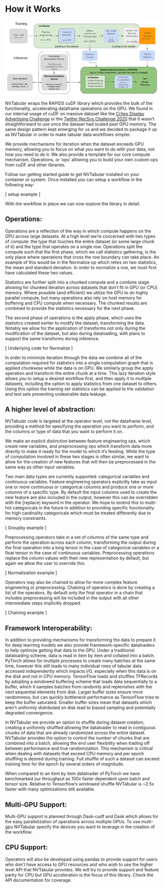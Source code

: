 How it Works
============

![NVTabular Workflow](nvTabular.png)

NVTabular wraps the RAPIDS cuDF library which provides the bulk of the functionality, accelerating dataframe operations on the GPU.  We found in our internal usage of cuDF on massive dataset like the [Criteo Display Advertising Challenge](https://labs.criteo.com/2014/02/kaggle-display-advertising-challenge-dataset/) or the [Twitter RecSys Challenge 2020](https://recsys-twitter.com/) that it wasn’t straightforward to use once the dataset had scaled past GPU memory.  The same design pattern kept emerging for us and we decided to package it up as NVTabular in order to make tabular data workflows simpler.

We provide mechanisms for iteration when the dataset exceeds GPU memory, allowing you to focus on what you want to do with your data, not how you need to do it.  We also provide a template for our core compute mechanism, Operations, or ‘ops’ allowing you to build your own custom ops from cuDF and other libraries.

Follow our getting started guide to get NVTabular installed on your container or system.  Once installed you can setup a workflow in the following way:

[ setup example ]

With the workflow in place we can now explore the library in detail.

Operations:
----------
Operations are a reflection of the way in which compute happens on the GPU across large datasets.  At a high level we’re concerned with two types of compute: the type that touches the entire dataset (or some large chunk of it) and the type that operates on a single row.  Operations split the compute such that the first phase, which we call statistics gathering, is the only place where operations that cross the row boundary can take place.  An example of this would be in the Normalize op which relies on two statistics, the mean and standard deviation.  In order to normalize a row, we must first have calculated these two values.

Statistics are further split into a chunked compute and a combine stage allowing for chunked iteration across datasets that don’t fit in GPU (or CPU) memory.  Where possible (and efficient) we utilize the GPU to do highly parallel compute, but many operations also rely on host memory for buffering and CPU compute when necessary.  The chunked results are combined to provide the statistics necessary for the next phase.

The second phase of operations is the apply phase, which uses the statistics created earlier to modify the dataset, transforming the data.  Notably we allow for the application of transforms not only during the modification of the dataset, but also during dataloading, with plans to support the same transforms during inference.

[ Underlying code for Normalize ]

In order to minimize iteration through the data we combine all of the computation required for statistics into a single computation graph that is applied chunkwise while the data is on GPU.  We similarly group the apply operation and transform the entire chunk at a time.  This lazy iteration style allows you to setup a desired workflow first, and then apply it to multiple datasets, including the option to apply statistics from one dataset to others.  Using this option the training set statistics can be applied to the validation and test sets preventing undesirable data leakage.

A higher level of abstraction:
----------------------
NVTabular code is targeted at the operator level, not the dataframe level, providing a method for specifying the operation you want to perform, and the columns or type of data that you want to perform it on.

We make an explicit distinction between feature engineering ops, which create new variables, and preprocessing ops which transform data more directly to make it ready for the model to which it’s feeding.  While the type of computation involved in these two stages is often similar, we want to allow for the creation of new features that will then be preprocessed in the same way as other input variables.

Two main data types are currently supported: categorical variables and continuous variables.  Feature engineering operators explicitly take as input one or more continuous or categorical columns and produce one or more columns of a specific type.  By default the input columns used to create the new feature are also included in the output, however this can be overridden with the [replace] keyword in the operator.  We hope to extend this to multi-hot categoricals in the future in addition to providing specific functionality for high cardinality categoricals which must be treated differently due to memory constraints.


[ Groupby example ] 

Preprocessing operators take in a set of columns of the same type and perform the operation across each column, transforming the output during the final operation into a long tensor in the case of categorical variables or a float tensor in the case of continuous variables.  Preprocessing operations replace the column values with their new representation by default, but again we allow the user to override this.

[ Normalization example ]

Operators may also be chained to allow for more complex feature engineering or preprocessing.  Chaining of operators is done by creating a list of the operators.  By default only the final operator in a chain that includes preprocessing will be included in the output with all other intermediate steps implicitly dropped.

[ Chaining example ] 

Framework Interoperability:
-----------------------

In addition to providing mechanisms for transforming the data to prepare it for deep learning models we also provide framework-specific dataloaders to help optimize getting that data to the GPU.  Under a traditional dataloading scheme, data is read in item by item and collated into a batch.  PyTorch allows for multiple processes to create many batches at the same time, however this still leads to many individual rows of tabular data accessed independently which impacts I/O, especially when this data is on the disk and not in CPU memory.  TensorFlow loads and shuffles TFRecords by adopting a windowed buffering scheme that loads data sequentially to a buffer, which it samples batches from randomly and replenishes with the next sequential elements from disk. Larger buffer sizes ensure more randomness, but can quickly bottleneck performance as TensorFlow tries to keep the buffer saturated. Smaller buffer sizes mean that datasets which aren't uniformly distributed on disk lead to biased sampling and potentially degraded convergence.  

In NVTabular we provide an option to shuffle during dataset creation, creating a uniformly shuffled allowing the dataloader to read in contiguous chunks of data that are already randomized across the entire dataset.  NVTabular provides the option to control the number of chunks that are combined into a batch, allowing the end user flexibility when trading off between performance and true randomization.  This mechanism is critical when dealing with datasets that exceed CPU memory and per epoch shuffling is desired during training.  Full shuffle of such a dataset can exceed training time for the epoch by several orders of magnitude.

When compared to an item by item dataloader of PyTorch we have benchmarked our throughput as 100x faster dependent upon batch and tensor size.  Relative to Tensorflow’s windowed shuffle NVTabular is ~2.5x faster with many optimizations still available.

Multi-GPU Support:
-----------------------
Multi-GPU support is planned through Dask-cudf and Dask which allows for the easy parallelization of operations across multiple GPUs.  To use multi-gpu NVTabular specify the devices you want to leverage in the creation of the workflow.

CPU Support:
------------
Operators will also be developed using pandas to provide support for users who don’t have access to GPU resources and who wish to use the higher level API that NVTabular provides.  We will try to provide support and feature parity for CPU but GPU acceleration is the focus of this library.  Check the API documentation for coverage.

